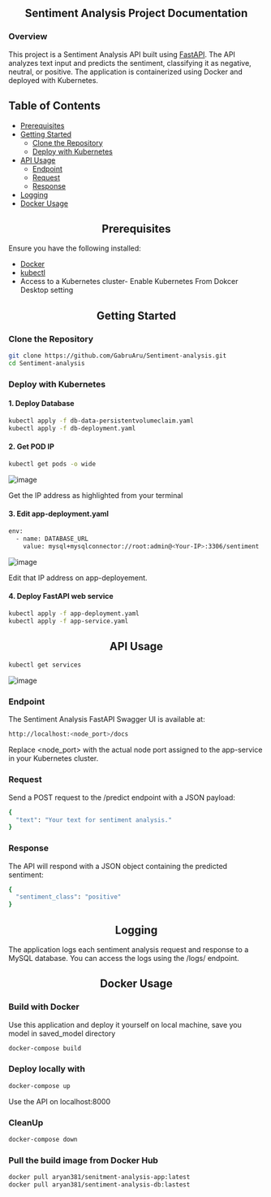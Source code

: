 ## <div align="center">Sentiment Analysis Project Documentation</div>

### Overview
This project is a Sentiment Analysis API built using  [FastAPI](https://fastapi.tiangolo.com/). The API analyzes text input and predicts the sentiment, classifying it as negative, neutral, or positive. The application is containerized using Docker and deployed with Kubernetes.

## Table of Contents
- [Prerequisites](#prerequisites)
- [Getting Started](#getting-started)
  - [Clone the Repository](#clone-the-repository)
  - [Deploy with Kubernetes](#deploy-with-kubernetes)
- [API Usage](#api-usage)
  - [Endpoint](#endpoint)
  - [Request](#request)
  - [Response](#response)
- [Logging](#logging)
- [Docker Usage](#docker-usage)

##  <div align="center">Prerequisites</div>

Ensure you have the following installed:

- [Docker](https://docs.docker.com/get-docker/)
- [kubectl](https://kubernetes.io/docs/tasks/tools/install-kubectl/)
- Access to a Kubernetes cluster- Enable Kubernetes From Dokcer Desktop setting

##  <div align="center">Getting Started</div>
  
### Clone the Repository

```bash
git clone https://github.com/GabruAru/Sentiment-analysis.git
cd Sentiment-analysis
```

### Deploy with Kubernetes


  
#### 1. Deploy Database
```bash
kubectl apply -f db-data-persistentvolumeclaim.yaml
kubectl apply -f db-deployment.yaml  
```

#### 2. Get POD IP 
```bash
kubectl get pods -o wide    
```

![image](https://github.com/GabruAru/Sentiment-analysis/assets/84130891/7d892c24-a330-42fc-a957-7f8547fa6815)


Get the IP address as highlighted from your terminal 

#### 3. Edit app-deployment.yaml
```bash
env:
  - name: DATABASE_URL
    value: mysql+mysqlconnector://root:admin@<Your-IP>:3306/sentiment   
```

![image](https://github.com/GabruAru/Sentiment-analysis/assets/84130891/0d9b5132-8121-4803-abe4-fec16504bb93)

Edit that IP address on app-deployement. 



#### 4. Deploy FastAPI web service

```bash
kubectl apply -f app-deployment.yaml     
kubectl apply -f app-service.yaml        
```



##  <div align="center">API Usage</div>

```bash
kubectl get services
```

![image](https://github.com/GabruAru/Sentiment-analysis/assets/84130891/e22415fc-024a-4b7d-8fbf-53f8368b1766)

### Endpoint

The Sentiment Analysis FastAPI Swagger UI is available at:

```bash
http://localhost:<node_port>/docs
```
Replace <node_port> with the actual node port assigned to the app-service in your Kubernetes cluster.

### Request 

Send a POST request to the /predict endpoint with a JSON payload:

``` bash
{
  "text": "Your text for sentiment analysis."
}
```

### Response 

The API will respond with a JSON object containing the predicted sentiment:

``` bash
{
  "sentiment_class": "positive"
}
```

##  <div align="center">Logging</div> 

The application logs each sentiment analysis request and response to a MySQL database. You can access the logs using the /logs/ endpoint.

##  <div align="center">Docker Usage</div>

### Build with Docker 

Use this application and deploy it yourself on local machine, save you model in saved_model directory 

```bash
docker-compose build
```

### Deploy locally with 

```bash
docker-compose up
```

Use the API on localhost:8000

### CleanUp

```bash
docker-compose down
```

### Pull the build image from Docker Hub

```bash
docker pull aryan381/senitment-analysis-app:latest
docker pull aryan381/sentiment-analysis-db:lastest
```
















